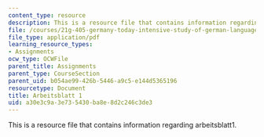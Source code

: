 ```yaml
---
content_type: resource
description: This is a resource file that contains information regarding arbeitsblatt1.
file: /courses/21g-405-germany-today-intensive-study-of-german-language-and-culture-january-iap-2011/a30e3c9a3e735430ba8e8d2c246c3de3_MIT21G_405IAP11_arbeit01.pdf
file_type: application/pdf
learning_resource_types:
- Assignments
ocw_type: OCWFile
parent_title: Assignments
parent_type: CourseSection
parent_uid: b054ae99-426b-5446-a9c5-e144d5365196
resourcetype: Document
title: Arbeitsblatt 1
uid: a30e3c9a-3e73-5430-ba8e-8d2c246c3de3
---
```

This is a resource file that contains information regarding arbeitsblatt1.

